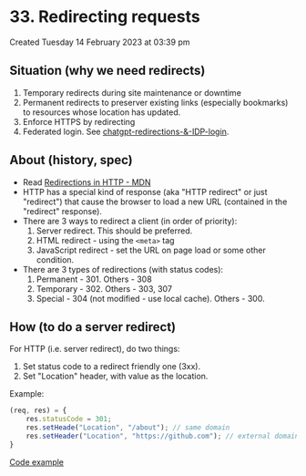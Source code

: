 # 33. Redirecting requests
Created Tuesday 14 February 2023 at 03:39 pm


## Situation (why we need redirects)
1. Temporary redirects during site maintenance or downtime
2. Permanent redirects to preserver existing links (especially bookmarks) to resources whose location has updated.
3. Enforce HTTPS by redirecting
4. Federated login. See [chatgpt-redirections-&-IDP-login](/assets/chatgpt-redirections-and-IDP-login.pdf).


## About (history, spec)
- Read [Redirections in HTTP - MDN](https://developer.mozilla.org/en-US/docs/Web/HTTP/Redirections)
- HTTP has a special kind of response (aka "HTTP redirect" or just "redirect") that cause the browser to load a new URL (contained in the "redirect" response).
- There are 3 ways to redirect a client (in order of priority):
	1. Server redirect. This should be preferred.
	2. HTML redirect - using the `<meta>` tag
	3. JavaScript redirect - set the URL on page load or some other condition.
- There are 3 types of redirections (with status codes):
	1. Permanent - 301. Others - 308
	2. Temporary - 302. Others - 303, 307
	3. Special - 304 (not modified - use local cache). Others - 300.


## How (to do a server redirect)
For HTTP (i.e. server redirect), do two things:
1. Set status code to a redirect friendly one (3xx).
2. Set "Location" header, with value as the location.

Example:
```js
(req, res) = {
	res.statusCode = 301;
	res.setHeade("Location", "/about"); // same domain
	res.setHeader("Location", "https://github.com"); // external domain
}
```
[Code example](https://github.com/exemplar-codes/nodejs-server-academind/commit/0418ad5b9b0c026c442178672050e1d6b0bf078b)